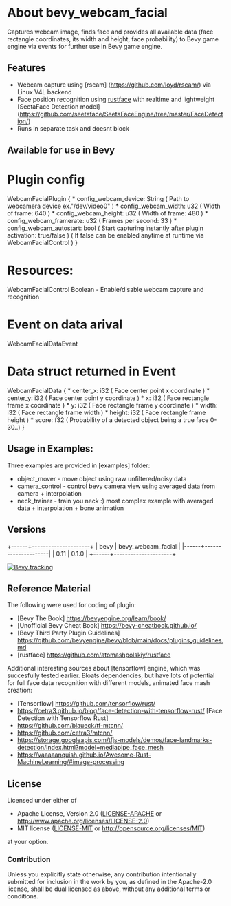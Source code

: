 # About bevy_webcam_facial

Captures webcam image, finds face and provides all available data (face rectangle coordinates, its width and height, face probability) to Bevy game engine via events for further use in Bevy game engine.

## Features

* Webcam capture using [rscam] (https://github.com/loyd/rscam/) via Linux V4L backend
* Face position recognition using [rustface](https://github.com/atomashpolskiy/) with realtime and lightweight [SeetaFace Detection model] (https://github.com/seetaface/SeetaFaceEngine/tree/master/FaceDetection/)
* Runs in separate task and doesnt block

## Available for use in Bevy

# Plugin config

WebcamFacialPlugin {
    * config_webcam_device: String      ( Path to webcamera device ex."/dev/video0" )
    * config_webcam_width: u32          ( Width of frame: 640 )
    * config_webcam_height: u32         ( Width of frame: 480 )
    * config_webcam_framerate: u32      ( Frames per second: 33 )
    * config_webcam_autostart: bool     ( Start capturing instantly after plugin activation: true/false ) ( If false can be enabled anytime at runtime via <Res>WebcamFacialControl )
  }

# Resources:

<Res>WebcamFacialControl Boolean - Enable/disable webcam capture and recognition

# Event on data arival

WebcamFacialDataEvent

# Data struct returned in Event

WebcamFacialData {
    * center_x: i32                     ( Face center point x coordinate )
    * center_y: i32                     ( Face center point y coordinate )
    * x: i32                            ( Face rectangle frame x coordinate )
    * y: i32                            ( Face rectangle frame y coordinate )
    * width: i32                        ( Face rectangle frame width )
    * height: i32                       ( Face rectangle frame height )
    * score: f32                        ( Probability of a detected object being a true face 0-30..)
  }

## Usage in Examples:

Three examples are provided in [examples] folder:

* object_mover - move object using raw unfiltered/noisy data
* camera_control - control bevy camera view using averaged data from camera + interpolation
* neck_trainer - train you neck :) most complex example with averaged data + interpolation + bone animation

## Versions

+------+---------------------+
| bevy | bevy_webcam_facial  |
|------+---------------------|
| 0.11 | 0.1.0               |
+------+---------------------+

[![Bevy tracking](https://img.shields.io/badge/Bevy%20tracking-released%20version-lightblue)](https://github.com/bevyengine/bevy/blob/main/docs/plugins_guidelines.md#main-branch-tracking)

## Reference Material

The following were used for coding of plugin:

* [Bevy The Book] https://bevyengine.org/learn/book/
* [Unofficial Bevy Cheat Book] https://bevy-cheatbook.github.io/
* [Bevy Third Party Plugin Guidelines] https://github.com/bevyengine/bevy/blob/main/docs/plugins_guidelines.md
* [rustface] https://github.com/atomashpolskiy/rustface

Additional interesting sources about [tensorflow] engine, which was succesfully tested earlier. Bloats dependencies, but have lots of potential for full face data recognition with different models, animated face mash creation:

* [Tensorflow] https://github.com/tensorflow/rust/
* https://cetra3.github.io/blog/face-detection-with-tensorflow-rust/ [Face Detection with Tensorflow Rust]
* https://github.com/blaueck/tf-mtcnn/
* https://github.com/cetra3/mtcnn/
* https://storage.googleapis.com/tfjs-models/demos/face-landmarks-detection/index.html?model=mediapipe_face_mesh
* https://vaaaaanquish.github.io/Awesome-Rust-MachineLearning/#image-processing

## License

Licensed under either of

 * Apache License, Version 2.0 ([LICENSE-APACHE](LICENSE-APACHE) or http://www.apache.org/licenses/LICENSE-2.0)
 * MIT license ([LICENSE-MIT](LICENSE-MIT) or http://opensource.org/licenses/MIT)

at your option.

### Contribution

Unless you explicitly state otherwise, any contribution intentionally submitted
for inclusion in the work by you, as defined in the Apache-2.0 license, shall be dual licensed as above, without any
additional terms or conditions.
